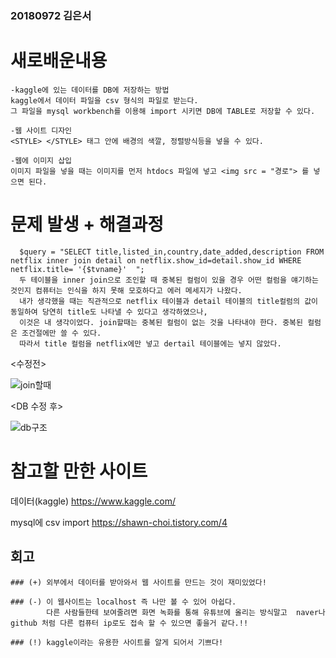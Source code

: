 ### 20180972 김은서

# 새로배운내용
```
-kaggle에 있는 데이터를 DB에 저장하는 방법
kaggle에서 데이터 파일을 csv 형식의 파일로 받는다.
그 파일을 mysql workbench를 이용해 import 시키면 DB에 TABLE로 저장할 수 있다.

-웹 사이트 디자인
<STYLE> </STYLE> 태그 안에 배경의 색깔, 정렬방식등을 넣을 수 있다. 

-웹에 이미지 삽입
이미지 파일을 넣을 때는 이미지를 먼저 htdocs 파일에 넣고 <img src = "경로"> 를 넣으면 된다.
```

# 문제 발생 + 해결과정
```
  $query = "SELECT title,listed_in,country,date_added,description FROM netflix inner join detail on netflix.show_id=detail.show_id WHERE netflix.title= '{$tvname}'  "; 
  두 테이블을 inner join으로 조인할 때 중복된 컬럼이 있을 경우 어떤 컬럼을 얘기하는 것인지 컴퓨터는 인식을 하지 못해 모호하다고 에러 메세지가 나왔다.
  내가 생각했을 때는 직관적으로 netflix 테이블과 detail 테이블의 title컬럼의 값이 동일하여 당연히 title도 나타낼 수 있다고 생각하였으나, 
  이것은 내 생각이었다. join할때는 중복된 컬럼이 없는 것을 나타내야 한다. 중복된 컬럼은 조건절에만 쓸 수 있다. 
  따라서 title 컬럼을 netflix에만 넣고 dertail 테이블에는 넣지 않았다. 
```
<수정전>

![join할때](https://user-images.githubusercontent.com/70589857/97781562-b3950480-1bcf-11eb-9239-e7334971efcb.png)

<DB 수정 후>

![db구조](https://user-images.githubusercontent.com/70589857/97781728-a9bfd100-1bd0-11eb-88f0-89f47cea216e.PNG)

# 참고할 만한 사이트
데이터(kaggle)
https://www.kaggle.com/

mysql에 csv import 
https://shawn-choi.tistory.com/4

## 회고
```
### (+) 외부에서 데이터를 받아와서 웹 사이트를 만드는 것이 재미있었다! 

### (-) 이 웹사이트는 localhost 즉 나만 볼 수 있어 아쉽다.
        다른 사람들한테 보여줄려면 화면 녹화를 통해 유튜브에 올리는 방식말고  naver나 github 처럼 다른 컴퓨터 ip로도 접속 할 수 있으면 좋을거 같다.!! 

### (!) kaggle이라는 유용한 사이트를 알게 되어서 기쁘다! 
```


